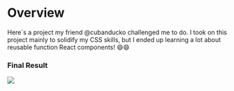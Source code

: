 # Overview
Here´s a project my friend @cubanducko challenged me to do.
I took on this project mainly to solidify my CSS skills, but I ended up learning a lot about reusable function React components! 😄😄
### Final Result
![](https://github.com/MSiestoGarabana/airbnb-landing-page-clone/blob/main/AIRBNBGIFLQ.gif)

